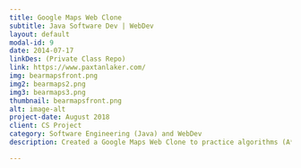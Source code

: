 ```yaml
---
title: Google Maps Web Clone 
subtitle: Java Software Dev | WebDev
layout: default
modal-id: 9
date: 2014-07-17
linkDes: (Private Class Repo)
link: https://www.paxtanlaker.com/
img: bearmapsfront.png
img2: bearmaps2.png
img3: bearmaps3.png
thumbnail: bearmapsfront.png
alt: image-alt
project-date: August 2018
client: CS Project
category: Software Engineering (Java) and WebDev
description: Created a Google Maps Web Clone to practice algorithms (A* search algorithm) and dataset integration (OpenStreetMap data set). Designed the rastering system to allow for scrolling on the web page and realtime updates to route selection.

---
```

